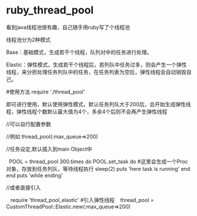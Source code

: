 # ruby_thread_pool


看到java线程池很有趣，自己随手用ruby写了个线程池


线程池分为2种模式

Base：基础模式，生成若干个线程，队列对中的任务进行处理。

Elastic：弹性模式，生成若干个线程后，若列队中任务过多，则会产生一个弹性线程，来分担处理任务列队中的任务，在任务列表为空后，弹性线程会自动销毁自己。

#使用方法
require './thread_pool'

即可进行使用，默认使用弹性模式，默认任务列队大于200后，会开始生成弹性线程，弹性线程个数默认最大值为4个，多余4个后则不会再产生弹性线程

//可以自行配置参数

//例如 thread_pool(:max_queue=>200)

//任务设定,默认插入到main Object中

    POOL = thread_pool
    300.times do
        POOL.set_task do 
          #这里会生成一个Proc 对象，存放到任务列队，等待线程执行
          sleep(2)
          puts 'here task is running'
        end
    end
    puts 'while ending'

//或者直接引入
    
    require 'thread_pool_elastic' #引入弹性线程
    thread_pool = CustomThreadPool::Elastic.new(:max_queue=>200)
    
